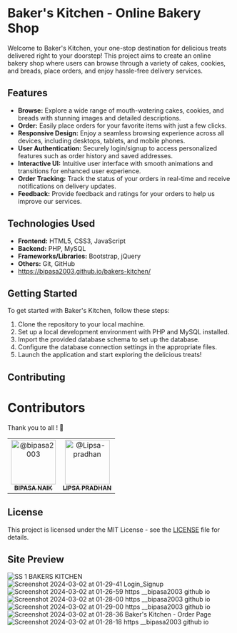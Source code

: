 
# Baker's Kitchen - Online Bakery Shop

Welcome to Baker's Kitchen, your one-stop destination for delicious treats delivered right to your doorstep! This project aims to create an online bakery shop where users can browse through a variety of cakes, cookies, and breads, place orders, and enjoy hassle-free delivery services.

## Features

- **Browse:** Explore a wide range of mouth-watering cakes, cookies, and breads with stunning images and detailed descriptions.
- **Order:** Easily place orders for your favorite items with just a few clicks.
- **Responsive Design:** Enjoy a seamless browsing experience across all devices, including desktops, tablets, and mobile phones.
- **User Authentication:** Securely login/signup to access personalized features such as order history and saved addresses.
- **Interactive UI:** Intuitive user interface with smooth animations and transitions for enhanced user experience.
- **Order Tracking:** Track the status of your orders in real-time and receive notifications on delivery updates.
- **Feedback:** Provide feedback and ratings for your orders to help us improve our services.

## Technologies Used

- **Frontend:** HTML5, CSS3, JavaScript
- **Backend:** PHP, MySQL
- **Frameworks/Libraries:** Bootstrap, jQuery
- **Others:** Git, GitHub
- https://bipasa2003.github.io/bakers-kitchen/


## Getting Started

To get started with Baker's Kitchen, follow these steps:

1. Clone the repository to your local machine.
2. Set up a local development environment with PHP and MySQL installed.
3. Import the provided database schema to set up the database.
4. Configure the database connection settings in the appropriate files.
5. Launch the application and start exploring the delicious treats!

## Contributing
# Contributors

Thank you to all ! 🙌

<!-- Contributors List -->
<table>
  <tr>
    <td align="center">
      <a href="https://github.com/bipasa2003">
        <img src="https://avatars.githubusercontent.com/bipasa2003" width="100px;" alt="@bipasa2003"/><br />
        <sub><b>BIPASA NAIK</b></sub>
      </a>
    </td>
    <td align="center">
      <a href="https://github.com/Lipsa-pradhan">
        <img src="https://avatars.githubusercontent.com/Lipsa-pradhan" width="100px;" alt="@Lipsa-pradhan"/><br />
        <sub><b>LIPSA PRADHAN</b></sub>
      </a>
    </td>
  </tr>
</table>

## License
This project is licensed under the MIT License - see the [LICENSE](LICENSE) file for details.

## Site Preview
![SS 1 BAKERS KITCHEN](https://github.com/bipasa2003/bakers-kitchen/assets/146659996/75c8e59f-b115-4901-8613-265eef72a1f3)
![Screenshot 2024-03-02 at 01-29-41 Login_Signup](https://github.com/bipasa2003/bakers-kitchen/assets/146659996/3dc21585-c739-4fca-84eb-e99e88a33bc0)
![Screenshot 2024-03-02 at 01-26-59 https __bipasa2003 github io](https://github.com/bipasa2003/bakers-kitchen/assets/146659996/17607561-bd2e-467d-a4f0-a7a5574e3dbf)
![Screenshot 2024-03-02 at 01-28-00 https __bipasa2003 github io](https://github.com/bipasa2003/bakers-kitchen/assets/146659996/1b039aa6-9d86-4d70-bcec-b886faad6568)
![Screenshot 2024-03-02 at 01-29-00 https __bipasa2003 github io](https://github.com/bipasa2003/bakers-kitchen/assets/146659996/8717003b-3b7a-422f-a014-39145780e50b)
![Screenshot 2024-03-02 at 01-28-36 Baker's Kitchen - Order Page](https://github.com/bipasa2003/bakers-kitchen/assets/146659996/c1a9ed70-ac86-4e5e-9eed-dcc2217636f9)
![Screenshot 2024-03-02 at 01-28-18 https __bipasa2003 github io](https://github.com/bipasa2003/bakers-kitchen/assets/146659996/025c26fc-51af-46cf-8c9c-f2bbae1f432b)







